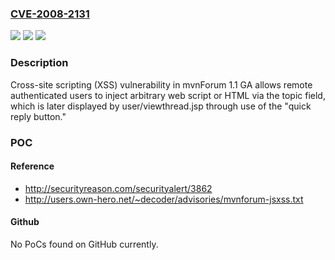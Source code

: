 ### [CVE-2008-2131](https://cve.mitre.org/cgi-bin/cvename.cgi?name=CVE-2008-2131)
![](https://img.shields.io/static/v1?label=Product&message=n%2Fa&color=blue)
![](https://img.shields.io/static/v1?label=Version&message=n%2Fa&color=blue)
![](https://img.shields.io/static/v1?label=Vulnerability&message=n%2Fa&color=brighgreen)

### Description

Cross-site scripting (XSS) vulnerability in mvnForum 1.1 GA allows remote authenticated users to inject arbitrary web script or HTML via the topic field, which is later displayed by user/viewthread.jsp through use of the "quick reply button."

### POC

#### Reference
- http://securityreason.com/securityalert/3862
- http://users.own-hero.net/~decoder/advisories/mvnforum-jsxss.txt

#### Github
No PoCs found on GitHub currently.

